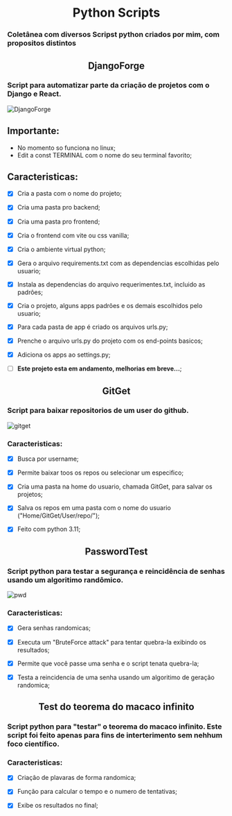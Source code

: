 <h1 align="center"> Python Scripts </h1>

### Coletânea com diversos Scripst python criados por mim, com propositos distintos

<h2 align="center"> DjangoForge </h2>

### Script para automatizar parte da criação de projetos com o Django e React.
![DjangoForge](https://github.com/plotzZzky/PythonScripts/assets/12895974/e9639321-c562-4b70-80ac-9990e0e3e34d)

## Importante:
- No momento so funciona no linux;
- Edit a const TERMINAL com o nome do seu terminal favorito;

## Caracteristicas:
- [x] Cria a pasta com o nome do projeto;
- [x] Cria uma pasta pro backend;
- [x] Cria uma pasta pro frontend;
- [x] Cria o frontend com vite ou css vanilla;
- [x] Cria o ambiente virtual python;
- [x] Gera o arquivo requirements.txt com as dependencias escolhidas pelo usuario;
- [x] Instala as dependencias do arquivo requerimentes.txt, incluido as padrôes;
- [x] Cria o projeto, alguns apps padrões e os demais escolhidos pelo usuario;
- [x] Para cada pasta de app é criado os arquivos urls.py;
- [x] Prenche o arquivo urls.py do projeto com os end-points basicos;
- [x] Adiciona os apps ao settings.py;
- [ ] **Este projeto esta em andamento, melhorias em breve...**;


<h2 align="center"> GitGet </h2>
  
### Script para baixar repositorios de um user do github.

![gitget](https://github.com/plotzZzky/GitGet/assets/12895974/5f36d82d-b79a-4326-b0db-f2465883452b)

### Caracteristicas:

- [x] Busca por username;
- [x] Permite baixar toos os repos ou selecionar um especifico;
- [x] Cria uma pasta na home do usuario, chamada GitGet, para salvar os projetos;
- [x] Salva os repos em uma pasta com o nome do usuario ("Home/GitGet/User/repo/");
- [x] Feito com python 3.11;


<h2 align="center"> PasswordTest </h2>

### Script python para testar a segurança e reincidência de senhas usando um algoritimo randômico.

![pwd](https://user-images.githubusercontent.com/12895974/216612141-c7242bb9-743e-4c51-813a-c05686602710.png)

### Caracteristicas:
- [x] Gera senhas randomicas;
- [x] Executa um "BruteForce attack" para tentar quebra-la exibindo os resultados;
- [x] Permite que você passe uma senha e o script tenata quebra-la;
- [x] Testa a reincidencia de uma senha usando um algoritimo de geração randomica;


<h2 align="center"> Test do teorema do macaco infinito </h2>

### Script python para "testar" o teorema do macaco infinito. Este script foi feito apenas para fins de interterimento sem nehhum foco científico.

### Caracteristicas:
- [x] Criação de plavaras de forma randomica;
- [x] Função para calcular o tempo e o numero de tentativas;
- [x] Exibe os resultados no final;


